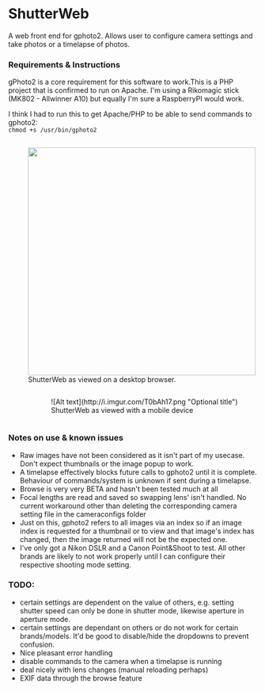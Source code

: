 # ShutterWeb
A web front end for gphoto2. Allows user to configure camera settings and take photos or a timelapse of photos.

<h3>Requirements & Instructions</h3>
<p>gPhoto2 is a core requirement for this software to work.This is a PHP project that is confirmed to run on Apache.  I'm using a Rikomagic stick (MK802 - Allwinner A10) but equally I'm sure a RaspberryPI would work.</p>
<p>
	I think I had to run this to get Apache/PHP to be able to send commands to gphoto2:<br/>
	<code>chmod +s /usr/bin/gphoto2</code>
</p>
<figure style="float:left;">
	<img src="http://i.imgur.com/RrHiYz9.png" style="height:460px; " />
	<figcaption>ShutterWeb as viewed on a desktop browser.</figcaption>
</figure>
<figure style="float:right;">
	![Alt text](http://i.imgur.com/T0bAh17.png "Optional title")
	<figcaption>ShutterWeb as viewed with a mobile device</figcaption>
</figure>
<div style="clear:both;"></div>
<h3>Notes on use & known issues</h3>
<ul>
	<li>Raw images have not been considered as it isn't part of my usecase. Don't expect thumbnails or the image popup to work.</li>
	<li>A timelapse effectively blocks future calls to gphoto2 until it is complete. Behaviour of commands/system is unknown if sent during a timelapse.</li>
	<li>Browse is very very BETA and hasn't been tested much at all</li>
	<li>Focal lengths are read and saved so swapping lens' isn't handled. No current workaround other than deleting the corresponding camera setting file in the cameraconfigs folder</li>
	<li>Just on this, gphoto2 refers to all images via an index so if an image index is requested for a thumbnail or to view and that image's index has changed, then the image returned will not be the expected one.</li>
	<li style="display:none;">Some (most?) cameras cannot have the shooting mode changed by the software as the camera always obeys the wheel. There may be an issue with turning off in one mode, and turning back on in another.</li>
	<li style="display:none;">For such cameras, changing the shooting mode is assumed to have been successful when it in fact hasn't been. The corresponding loaded settings may reflect the values applicable to the actual mode set on the camera.</li>
	<li>I've only got a Nikon DSLR and a Canon Point&Shoot to test.  All other brands are likely to not work properly until I can configure their respective shooting mode setting.</li>
</ul>
<h3>TODO:</h3>
<ul>
	<li>certain settings are dependent on the value of others, e.g. setting shutter speed can only be done in shutter mode, likewise aperture in aperture mode.</li>
	<li>certain settings are dependant on others or do not work for certain brands/models. It'd be good to disable/hide the dropdowns to prevent confusion.</li>
	<li>Nice pleasant error handling</li>
	<li>disable commands to the camera when a timelapse is running</li>
	<li>deal nicely with lens changes (manual reloading perhaps)</li>
	<li>EXIF data through the browse feature</li>
</ul>
